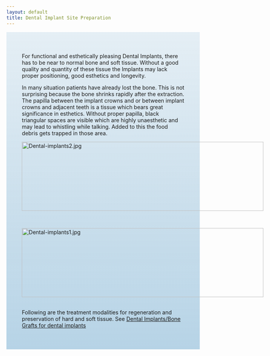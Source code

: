 ```yaml
---
layout: default
title: Dental Implant Site Preparation
---
```


<div class="row">

<div class="col-xs-12 col-sm-12  primary_color text-light featured-text no-gutters">
<div class=" col-md-12" style="background: linear-gradient( rgba(17,113,175,0.1), rgba(17,113,175,0.3) ), url() center; padding: 8%;">

<p>For functional and esthetically pleasing Dental Implants, there has to be near to normal bone and soft tissue. Without a good quality and quantity of these tissue the Implants may lack proper positioning, good esthetics and longevity.
</p><p>In many situation patients have already lost the bone. This is not surprising because the bone shrinks rapidly after the extraction. The papilla between the implant crowns and or between implant crowns and adjacent teeth is a tissue which bears great significance in esthetics. Without proper papilla, black triangular spaces are visible which are highly unaesthetic and may lead to whistling while talking. Added to this the food debris gets trapped in those area.
</p>
<div class="thumb tleft"><div class="thumbinner" style="width:632px;"><a href="/File:Dental-implants2.jpg" class="image"><img alt="Dental-implants2.jpg" src="/images/4/44/Dental-implants2.jpg" width="630" height="180" class="thumbimage" /></a>  <div class="thumbcaption"></div></div></div>
<p><br />
</p>
<div class="thumb tleft"><div class="thumbinner" style="width:632px;"><a href="/File:Dental-implants1.jpg" class="image"><img alt="Dental-implants1.jpg" src="/images/d/d1/Dental-implants1.jpg" width="630" height="180" class="thumbimage" /></a>  <div class="thumbcaption"></div></div></div>
<p><br />
Following are the treatment modalities for regeneration and preservation of hard and soft tissue. See <a href="/Dental_Implants/Bone_Grafts_for_dental_implants" class="mw-redirect" title="Dental Implants/Bone Grafts for dental implants">Dental Implants/Bone Grafts for dental implants</a>
</p>
<!-- Saved in parser cache with key valley:pcache:idhash:37-0!*!0!*!*!5!* and timestamp 20220727184909 and revision id 38
 -->